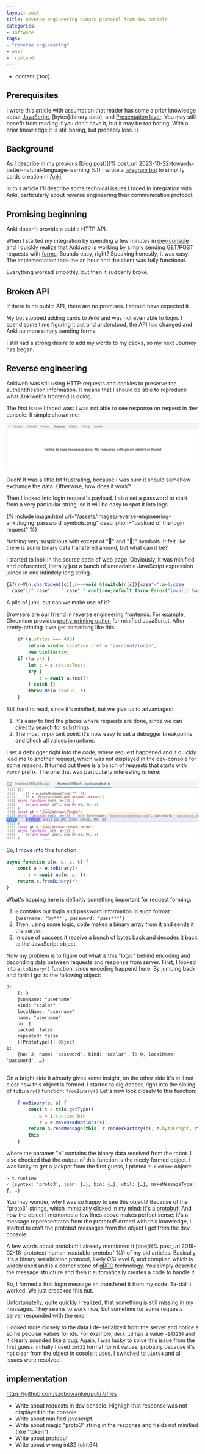 ```yaml
---
layout: post
title: Reverse engineering binary protocol from dev console
categories:
- software
tags:
- "reverse engineering"
- anki
- frontend
---
```



* content
{:toc}

## Prerequisites

I wrote this article with assumption that reader has some a prior knowledge about [JavaScript](https://developer.mozilla.org/en-US/docs/Web/javascript), [bytes](binary data), and [Presentation layer](https://en.wikipedia.org/wiki/Presentation_layer).
You may still benefit from reading if you don't have it, but it may be too boring. With a prior knowledge it is still boring, but probably less. :)


## Background

As I describe in my previous [blog post]({% post_url 2023-10-22-towards-better-natural-language-learning %}) I wrote a [telegram bot](https://github.com/szobov/anker) to simplify cards creation in [Anki](https://www.ankiweb.net).

In this article I'll describe some technical issues I faced in integration with Anki, particularly about reverse engineering their communication protocol.


## Promising beginning

Anki doesn't provide a public HTTP API.

When I started my integration by spending a few minutes in [dev-console](https://developer.chrome.com/docs/devtools/) and I quickly realize that Ankiweb is working by simply sending GET/POST requests with [forms](https://developer.mozilla.org/en-US/docs/Learn/Forms). Sounds easy, right? Speaking honestly, it was easy. The implementation took me an hour and the client was fully functional.

Everything worked smoothly, but then it suddenly broke.

## Broken API

If there is no public API, there are no promises. I should have expected it.

My bot stopped adding cards to Anki and was not even able to login.
I spend some time figuring it out and understood, the API has changed and Anki no more simply sending forms.

I still had a strong desire to add my words to my decks, so my next Journey has began.

## Reverse engineering

Ankiweb was still using HTTP-requests and cookies to preserve the authentification information.
It means that I should be able to reproduce what Ankiweb's frontend is doing.

The first issue I faced was: I was not able to see response on request in dev console. It simple shown me: 

![no response](/assets/images/reverse-engineering-anki/anki_console_failed_to_load_response.png)

Ouch! It was a little bit frustrating, because I was sure it should somehow exchange the data. Otherwise, how does it work?

Then I looked into login request's payload. I also set a password to start from a very particular string, so it will be easy to spot it into logs.

{% include image.html url="/assets/images/reverse-engineering-anki/loging_password_symbols.png" description="payload of the login request" %}

Nothing very suspicious with except of "" and ")" symbols.
It felt like there is some binary data transfered around, but what can it be?

I started to look in the source code of web page.
Obviously, it was minified and obfuscated, literally just a bunch of unreadable JavaScript expression joined in one infinitely long string.
```javascript
{if(r=V[n.charCodeAt(c)],r===void 0)switch(n[c]){case"=":a=0;case`
`:case"\r":case"	":case" ":continue;default:throw Error("invalid base64 string.")}switch(a){case 0:i=r,a=1;break;case 1:s[t++]=i<<2|(r&48)>>4,i=r,a=2;break;case 2:s[t++]=(i&15)<<4|(r&60)>>2,i=r,a=3;break;case 3:s[t++]=(i&3)<<6|r,a=0;break}}if(a==1)throw Error("invalid base64 string.");return s.subarray(0,t)},enc(n){let e="",s=0,t,a=0;for(let r=0;r<n.length;r++)switch(t=n[r],s){case 0:e+=S[t>>2],a=(t&3)<<4,s=1;break;case 1:e+=S[a|t>>4],a=(t&15)<<2,s=2;break;case 2:e+=S[a|t>>6],e+=S[t&63],s=0;break}return s&&(e+=S[a],e+="=",s==1&&(e+="=")),e}}
```

A pile of junk, but can we make use of it?

Browsers are our friend in reverse engineering frontends. For example, Chromium provides [pretty-printing option](https://developer.chrome.com/docs/devtools/javascript/reference/#format) for minified JavaScript.
After pretty-printing it we get something like this:
```javascript
    if (a.status === 403)
        return window.location.href = "/account/login",
        new Uint8Array;
    if (!a.ok) {
        let c = a.statusText;
        try {
            c = await a.text()
        } catch {}
        throw Oe(a.status, c)
    }
```

Still hard to read, since it's minified, but we give us to advantages:
1. It's easy to find the places where requests are done, since we can directly search for substrings.
2. The most important point: it's now easy to set a debugger breakpoints and check all values in runtime.

I set a debugger right into the code, where request happened and it quickly lead me to another request, which was not displayed in the dev-console for some reasons.
It turned out there is a banch of requests that starts with `/svc/` prefix. The one that was particularly interesting is here:

![no response](/assets/images/reverse-engineering-anki/anki_svc_account.png)

So, I move into this function.
```javascript
async function u(n, e, s, t) {
    const a = e.toBinary()
      , r = await ne(n, a, t);
    return s.fromBinary(r)
}
```
What's happing here is definitly something important for request forming:
1. `e` contains our login and password information in such format: `{username: 'by***', password: 'pass***'}`
2. Then, using some logic, code makes a binary array from it and sends it the server.
3. In case of success it receive a bunch of bytes back and decodes it back to the JavaScript object.

Now my problem is to figure out what is this "logic" behind encoding and deconding data between requests and response from server.
First, I looked into `e.toBinary()` function, since encoding happend here.
By jumping back and forth I got to the following object:
```
0: 
    T: 9
    jsonName: "username"
    kind: "scalar"
    localName: "username"
    name: "username"
    no: 1
    packed: false
    repeated: false
    [[Prototype]]: Object
1: 
    {no: 2, name: 'password', kind: 'scalar', T: 9, localName: 'password', …}
    
```
On a bright side it already gives some insight, on the other side it's still not clear how this object is formed.
I started to dig deeper, right into the sibling of `toBinary()` function: `fromBinary()`
Let's now look closely to this function:
```javascript
    fromBinary(e, s) {
        const t = this.getType()
          , a = t.runtime.bin
          , r = a.makeReadOptions(s);
        return a.readMessage(this, r.readerFactory(e), e.byteLength, r),
        this
    }
```
where the paramer "e" contains the binary data received from the robot. I also checked that the output of this function is the nicely formed object.
I was lucky to get a jackpot from the first guess, I printed `t.runtime` object:
```
> t.runtime
< {syntax: 'proto3', json: {…}, bin: {…}, util: {…}, makeMessageType: ƒ, …}
```
You may wonder, why I was so happy to see this object?
Because of the "proto3" strings, which immidiatly clicked in my mind: it's a [protobuf](https://protobuf.dev)!
And now the object I mentoned a few lines above makes perfect sense: it's a message reperesentaton from the protobuf!
Armed with this knowledge, I started to craft the protobuf messages from the object I got from the dev console.

A few words about protobuf:
I already mentioned it [one]({% post_url 2019-02-16-prototext-human-readable-protobuf %}) of my old articles. Basically, it's a binary serialization protocol, likely OSI level 6, and compiler, which is widely used and is a corner stone of [gRPC](https://grpc.io) technology. You simply describe the message structure and then it automatically creates a code to handle it.

So, I formed a first login message an transfered it from my code.
Ta-da! It worked. We just creacked this nut.

Unfortunatelly, quite quickly I realized, that something is still missing in my messages.
They seems to work nice, but sometime for some requests server responded with the error.

I looked more closely to the data I de-serialized from the server and notice a some peculiar values for ids. For example, `deck_id` has a value `-143234` and it clearly sounded like a bug. Again, I was lucky to solve this issue from the first guess: initially I used `int32` format for int values, probably because it's not clear from the object in cosole it uses. I switched to `uint64` and all issues were resolved.

## implementation

https://github.com/szobov/anker/pull/7/files



* Write about requests in dev console. Highligh that response was not displayed in the console.
* Write about minified javascript.
* Write about magic "proto3" string in the response and fields not minified (like "token")
* Write about protobuf
* Write about wrong int32 (uint64)
